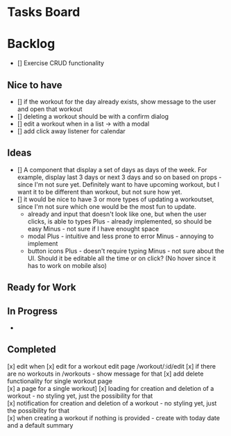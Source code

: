 # Tasks Board

# Backlog

- [] Exercise CRUD functionality

## Nice to have

- [] if the workout for the day already exists, show message to the user and open that workout
- [] deleting a workout should be with a confirm dialog
- [] edit a workout when in a list -> with a modal
- [] add click away listener for calendar

## Ideas

- [] A component that display a set of days as days of the week. For example, display last 3 days or next 3 days and so on based on props - since I'm not sure yet. Definitely want to have upcoming workout, but I want it to be different than workout, but not sure how yet.
- [] it would be nice to have 3 or more types of updating a workoutset, since I'm not sure which one would be the most fun to update.
    - already and input that doesn't look like one, but when the user clicks, is able to types
        Plus - already implemented, so should be easy
        Minus - not sure if I have enought space
    - modal
        Plus - intuitive and less prone to error
        Minus - annoying to implement
    - button icons
        Plus - doesn't require typing
        Minus - not sure about the UI. Should it be editable all the time or on click? (No hover since it has to work on mobile also)

## Ready for Work

## In Progress

-

## Completed

[x] edit when
[x] edit for a workout edit page /workout/:id/edit
[x] if there are no workouts in /workouts - show message for that
[x] add delete functionality for single workout page  
[x] a page for a single workout]
[x] loading for creation and deletion of a workout - no styling yet, just the possibility for that  
[x] notification for creation and deletion of a workout - no styling yet, just the possibility for that  
[x] when creating a workout if nothing is provided - create with today date and a default summary
